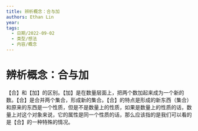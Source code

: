 ```yaml
---
title: 辨析概念：合与加
authors: Ethan Lin
year:
tags:
  - 日期/2022-09-02 
  - 类型/想法 
  - 内容/概念 
---
```



# 辨析概念：合与加







【合】和【加】的区别。【加】是在数量层面上，把两个数加起来成为一个新的数。【合】是合并两个集合，形成新的集合。【合】的特点是形成的新东西（集合）和原来的东西是一个性质，但是不是数量上的性质，如果是数量上的性质的话，数量上对这个对象来说，它的属性是同一个性质的话，那么应该指的是我们可以看的是【合】的一种特殊的情况。
